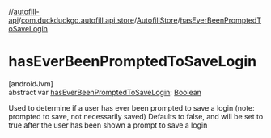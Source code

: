 //[autofill-api](../../../index.md)/[com.duckduckgo.autofill.api.store](../index.md)/[AutofillStore](index.md)/[hasEverBeenPromptedToSaveLogin](has-ever-been-prompted-to-save-login.md)

# hasEverBeenPromptedToSaveLogin

[androidJvm]\
abstract var [hasEverBeenPromptedToSaveLogin](has-ever-been-prompted-to-save-login.md): [Boolean](https://kotlinlang.org/api/latest/jvm/stdlib/kotlin/-boolean/index.html)

Used to determine if a user has ever been prompted to save a login (note: prompted to save, not necessarily saved) Defaults to false, and will be set to true after the user has been shown a prompt to save a login
